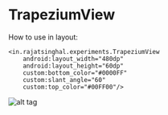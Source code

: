 # TrapeziumView

How to use in layout:

    <in.rajatsinghal.experiments.TrapeziumView
        android:layout_width="480dp"
        android:layout_height="60dp"
        custom:bottom_color="#0000FF"
        custom:slant_angle="60"
        custom:top_color="#00FF00"/>
        
        
![alt tag](https://cloud.githubusercontent.com/assets/1267901/14138018/68813598-f688-11e5-9ec0-b45f3064f728.png)
